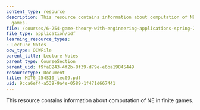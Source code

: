 ```yaml
---
content_type: resource
description: This resource contains information about computation of NE in finite
  games.
file: /courses/6-254-game-theory-with-engineering-applications-spring-2010/9cca6ef4a5399a4e05891f471d667441_MIT6_254S10_lec09.pdf
file_type: application/pdf
learning_resource_types:
- Lecture Notes
ocw_type: OCWFile
parent_title: Lecture Notes
parent_type: CourseSection
parent_uid: f9fa8243-4f2b-8f39-d79e-e6ba19845449
resourcetype: Document
title: MIT6_254S10_lec09.pdf
uid: 9cca6ef4-a539-9a4e-0589-1f471d667441
---
```

This resource contains information about computation of NE in finite games.

